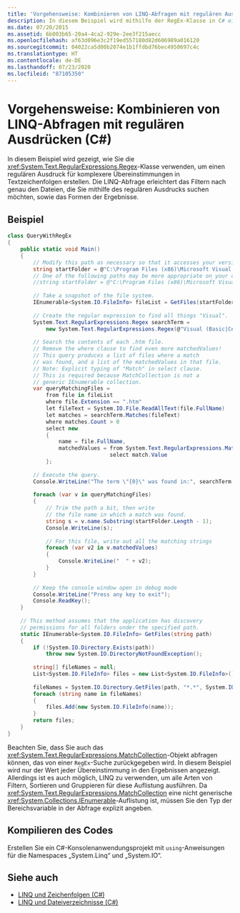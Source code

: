 ```yaml
---
title: 'Vorgehensweise: Kombinieren von LINQ-Abfragen mit regulären Ausdrücken (C#)'
description: In diesem Beispiel wird mithilfe der RegEx-Klasse in C# ein regulärer Ausdruck für den Abgleich in Textzeichenfolgen erstellt.
ms.date: 07/20/2015
ms.assetid: 6b003b65-20a4-4ca2-929e-2ee3f215aecc
ms.openlocfilehash: af63d096e3c2f19ed557180d82d606989a016120
ms.sourcegitcommit: 04022ca5d00b2074e1b1ffdbd76bec4950697c4c
ms.translationtype: HT
ms.contentlocale: de-DE
ms.lasthandoff: 07/23/2020
ms.locfileid: "87105350"
---
```

# <a name="how-to-combine-linq-queries-with-regular-expressions-c"></a>Vorgehensweise: Kombinieren von LINQ-Abfragen mit regulären Ausdrücken (C#)
In diesem Beispiel wird gezeigt, wie Sie die <xref:System.Text.RegularExpressions.Regex>-Klasse verwenden, um einen regulären Ausdruck für komplexere Übereinstimmungen in Textzeichenfolgen erstellen. Die LINQ-Abfrage erleichtert das Filtern nach genau den Dateien, die Sie mithilfe des regulären Ausdrucks suchen möchten, sowie das Formen der Ergebnisse.  
  
## <a name="example"></a>Beispiel  
  
```csharp  
class QueryWithRegEx  
{  
    public static void Main()  
    {  
        // Modify this path as necessary so that it accesses your version of Visual Studio.  
        string startFolder = @"C:\Program Files (x86)\Microsoft Visual Studio 14.0\";  
        // One of the following paths may be more appropriate on your computer.  
        //string startFolder = @"C:\Program Files (x86)\Microsoft Visual Studio\2017\";  
  
        // Take a snapshot of the file system.  
        IEnumerable<System.IO.FileInfo> fileList = GetFiles(startFolder);  
  
        // Create the regular expression to find all things "Visual".  
        System.Text.RegularExpressions.Regex searchTerm =  
            new System.Text.RegularExpressions.Regex(@"Visual (Basic|C#|C\+\+|Studio)");  
  
        // Search the contents of each .htm file.  
        // Remove the where clause to find even more matchedValues!  
        // This query produces a list of files where a match  
        // was found, and a list of the matchedValues in that file.  
        // Note: Explicit typing of "Match" in select clause.  
        // This is required because MatchCollection is not a
        // generic IEnumerable collection.  
        var queryMatchingFiles =  
            from file in fileList  
            where file.Extension == ".htm"  
            let fileText = System.IO.File.ReadAllText(file.FullName)  
            let matches = searchTerm.Matches(fileText)  
            where matches.Count > 0  
            select new  
            {  
                name = file.FullName,  
                matchedValues = from System.Text.RegularExpressions.Match match in matches  
                                select match.Value  
            };  
  
        // Execute the query.  
        Console.WriteLine("The term \"{0}\" was found in:", searchTerm.ToString());  
  
        foreach (var v in queryMatchingFiles)  
        {  
            // Trim the path a bit, then write
            // the file name in which a match was found.  
            string s = v.name.Substring(startFolder.Length - 1);  
            Console.WriteLine(s);  
  
            // For this file, write out all the matching strings  
            foreach (var v2 in v.matchedValues)  
            {  
                Console.WriteLine("  " + v2);  
            }  
        }  
  
        // Keep the console window open in debug mode  
        Console.WriteLine("Press any key to exit");  
        Console.ReadKey();  
    }  
  
    // This method assumes that the application has discovery
    // permissions for all folders under the specified path.  
    static IEnumerable<System.IO.FileInfo> GetFiles(string path)  
    {  
        if (!System.IO.Directory.Exists(path))  
            throw new System.IO.DirectoryNotFoundException();  
  
        string[] fileNames = null;  
        List<System.IO.FileInfo> files = new List<System.IO.FileInfo>();  
  
        fileNames = System.IO.Directory.GetFiles(path, "*.*", System.IO.SearchOption.AllDirectories);  
        foreach (string name in fileNames)  
        {  
            files.Add(new System.IO.FileInfo(name));  
        }  
        return files;  
    }  
}  
```  
  
 Beachten Sie, dass Sie auch das <xref:System.Text.RegularExpressions.MatchCollection>-Objekt abfragen können, das von einer `RegEx`-Suche zurückgegeben wird. In diesem Beispiel wird nur der Wert jeder Übereinstimmung in den Ergebnissen angezeigt. Allerdings ist es auch möglich, LINQ zu verwenden, um alle Arten von Filtern, Sortieren und Gruppieren für diese Auflistung ausführen. Da <xref:System.Text.RegularExpressions.MatchCollection> eine nicht generische <xref:System.Collections.IEnumerable>-Auflistung ist, müssen Sie den Typ der Bereichsvariable in der Abfrage explizit angeben.  
  
## <a name="compiling-the-code"></a>Kompilieren des Codes  
 Erstellen Sie ein C#-Konsolenanwendungsprojekt mit `using`-Anweisungen für die Namespaces „System.Linq“ und „System.IO“.  
  
## <a name="see-also"></a>Siehe auch

- [LINQ und Zeichenfolgen (C#)](./linq-and-strings.md)
- [LINQ und Dateiverzeichnisse (C#)](./linq-and-file-directories.md)
